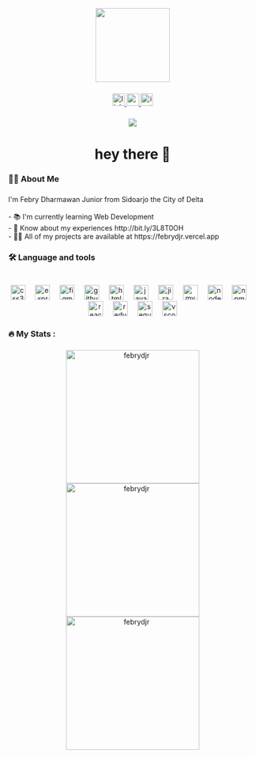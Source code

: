 <div align="center">
  <img height="150" src="https://i.pinimg.com/originals/3e/b1/d7/3eb1d7ff5cf36b1d32e340f36d9bc82b.gif"  />
</div>

###

<div align="center">
  <a href="https://www.linkedin.com/in/febrydjr/" target="_blank">
    <img src="https://img.shields.io/static/v1?message=LinkedIn&logo=linkedin&label=&color=0077B5&logoColor=white&labelColor=&style=for-the-badge" height="25" alt="linkedin logo"  />
  </a>
  <a href="mailto:febrydj99@gmail.com" target="_blank">
    <img src="https://img.shields.io/static/v1?message=Gmail&logo=gmail&label=&color=D14836&logoColor=white&labelColor=&style=for-the-badge" height="25" alt="gmail logo"  />
  </a>
  <a href="https://www.instagram.com/febrydjr/" target="_blank">
    <img src="https://img.shields.io/static/v1?message=Instagram&logo=instagram&label=&color=E4405F&logoColor=white&labelColor=&style=for-the-badge" height="25" alt="instagram logo"  />
  </a>
</div>

###

<div align="center">
  <img src="https://visitor-badge.laobi.icu/badge?page_id=febrydjr.febrydjr&left_color=darkcyan&right_color=darkmagenta"  />
</div>

###

<h1 align="center">hey there 👋</h1>

###

<h3 align="left">👩‍💻  About Me</h3>

###

<p align="left">I'm Febry Dharmawan Junior from Sidoarjo the City of Delta<br><br>- 📚 I'm currently learning Web Development<br>- 📄 Know about my experiences http://bit.ly/3L8T0OH<br>- 👨‍💻 All of my projects are available at https://febrydjr.vercel.app</p>

###

<h3 align="left">🛠 Language and tools</h3>

###

<br clear="both">

<div align="center">
  <img src="https://img.shields.io/badge/CSS3-1572B6?logo=css3&logoColor=white&style=for-the-badge" height="30" alt="css3 logo"  />
  <img width="12" />
  <img src="https://img.shields.io/badge/Express-000000?logo=express&logoColor=white&style=for-the-badge" height="30" alt="express logo"  />
  <img width="12" />
  <img src="https://img.shields.io/badge/Figma-F24E1E?logo=figma&logoColor=white&style=for-the-badge" height="30" alt="figma logo"  />
  <img width="12" />
  <img src="https://img.shields.io/badge/GitHub-181717?logo=github&logoColor=white&style=for-the-badge" height="30" alt="github logo"  />
  <img width="12" />
  <img src="https://img.shields.io/badge/HTML5-E34F26?logo=html5&logoColor=white&style=for-the-badge" height="30" alt="html5 logo"  />
  <img width="12" />
  <img src="https://img.shields.io/badge/JavaScript-F7DF1E?logo=javascript&logoColor=black&style=for-the-badge" height="30" alt="javascript logo"  />
  <img width="12" />
  <img src="https://img.shields.io/badge/Jira-0052CC?logo=jira&logoColor=white&style=for-the-badge" height="30" alt="jira logo"  />
  <img width="12" />
  <img src="https://img.shields.io/badge/MySQL-4479A1?logo=mysql&logoColor=white&style=for-the-badge" height="30" alt="mysql logo"  />
  <img width="12" />
  <img src="https://img.shields.io/badge/Node.js-339933?logo=nodedotjs&logoColor=white&style=for-the-badge" height="30" alt="nodejs logo"  />
  <img width="12" />
  <img src="https://img.shields.io/badge/npm-CB3837?logo=npm&logoColor=white&style=for-the-badge" height="30" alt="npm logo"  />
  <img width="12" />
  <img src="https://img.shields.io/badge/React-61DAFB?logo=react&logoColor=black&style=for-the-badge" height="30" alt="react logo"  />
  <img width="12" />
  <img src="https://img.shields.io/badge/Redux-764ABC?logo=redux&logoColor=white&style=for-the-badge" height="30" alt="redux logo"  />
  <img width="12" />
  <img src="https://img.shields.io/badge/Sequelize-52B0E7?logo=sequelize&logoColor=black&style=for-the-badge" height="30" alt="sequelize logo"  />
  <img width="12" />
  <img src="https://img.shields.io/badge/Visual Studio Code-007ACC?logo=visualstudiocode&logoColor=white&style=for-the-badge" height="30" alt="vscode logo"  />
</div>

###

<h3 align="left">🔥   My Stats :</h3>

###

<div width="840px" align="center">
 

<img  width="270px"  align="center" src="https://github-readme-stats.vercel.app/api?username=febrydjr&show_icons=true&theme=dracula&locale=en" alt="febrydjr" />
<img   width="270px" align="center" src="https://github-readme-stats.vercel.app/api/top-langs?username=febrydjr&show_icons=true&locale=en&theme=dracula" alt="febrydjr" />
<img  width="270px" align="center" src="https://github-readme-streak-stats.herokuapp.com/?user=febrydjr&theme=dracula" alt="febrydjr" />
   </div>

###

